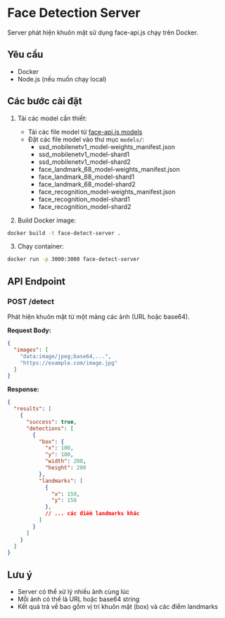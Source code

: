 # Face Detection Server

Server phát hiện khuôn mặt sử dụng face-api.js chạy trên Docker.

## Yêu cầu

- Docker
- Node.js (nếu muốn chạy local)

## Các bước cài đặt

1. Tải các model cần thiết:
   - Tải các file model từ [face-api.js models](https://github.com/justadudewhohacks/face-api.js/tree/master/weights)
   - Đặt các file model vào thư mục `models/`:
     - ssd_mobilenetv1_model-weights_manifest.json
     - ssd_mobilenetv1_model-shard1
     - ssd_mobilenetv1_model-shard2
     - face_landmark_68_model-weights_manifest.json
     - face_landmark_68_model-shard1
     - face_landmark_68_model-shard2
     - face_recognition_model-weights_manifest.json
     - face_recognition_model-shard1
     - face_recognition_model-shard2

2. Build Docker image:
```bash
docker build -t face-detect-server .
```

3. Chạy container:
```bash
docker run -p 3000:3000 face-detect-server
```

## API Endpoint

### POST /detect

Phát hiện khuôn mặt từ một mảng các ảnh (URL hoặc base64).

**Request Body:**
```json
{
  "images": [
    "data:image/jpeg;base64,...",
    "https://example.com/image.jpg"
  ]
}
```

**Response:**
```json
{
  "results": [
    {
      "success": true,
      "detections": [
        {
          "box": {
            "x": 100,
            "y": 100,
            "width": 200,
            "height": 200
          },
          "landmarks": [
            {
              "x": 150,
              "y": 150
            },
            // ... các điểm landmarks khác
          ]
        }
      ]
    }
  ]
}
```

## Lưu ý

- Server có thể xử lý nhiều ảnh cùng lúc
- Mỗi ảnh có thể là URL hoặc base64 string
- Kết quả trả về bao gồm vị trí khuôn mặt (box) và các điểm landmarks 